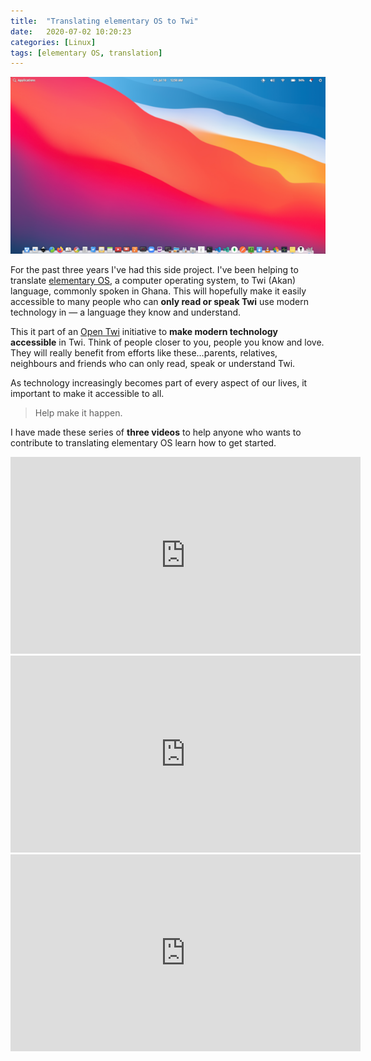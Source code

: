 ```yaml
---
title:  "Translating elementary OS to Twi"
date:   2020-07-02 10:20:23
categories: [Linux]
tags: [elementary OS, translation]
---
```


![No one](/images/2020-elementary-os.png) 

For the past three years I've had this side project. I've been helping to translate [elementary OS](https://elementary.io), a computer operating system, to Twi (Akan) language, commonly spoken in Ghana. This will hopefully make it easily accessible to many people who can **only read or speak Twi** use modern technology in ―  a language they know and understand. 

This it part of an [Open Twi](https://github.com/aberba/open-twi) initiative to **make modern technology accessible** in Twi. Think of people closer to you, people you know and love. They will really benefit from efforts like these...parents, relatives, neighbours and friends who can only read, speak or understand Twi. 

As technology increasingly becomes part of every aspect of our lives, it important to make it accessible to all.

> Help make it happen.

I have made these series of **three videos** to help anyone who wants to contribute to translating elementary OS learn how to get started. 

<div class="embed-container">
<iframe class="embed" src="https://www.youtube.com/embed/xs6uKQIhca4" width="560" height="315" frameborder="0" allow="accelerometer; autoplay; encrypted-media; gyroscope; picture-in-picture"  allowfullscreen="allowfullscreen"> </iframe>
</div>

<div class="embed-container">
<iframe class="embed" src="https://www.youtube.com/embed/ZLAYdKRk3os" width="560" height="315" frameborder="0" allow="accelerometer; autoplay; encrypted-media; gyroscope; picture-in-picture"  allowfullscreen="allowfullscreen"> </iframe>
</div>

<div class="embed-container">
<iframe class="embed" src="https://www.youtube.com/embed/CxCYU3u3WNs" width="560" height="315" frameborder="0" allow="accelerometer; autoplay; encrypted-media; gyroscope; picture-in-picture"  allowfullscreen="allowfullscreen"> </iframe>
</div>